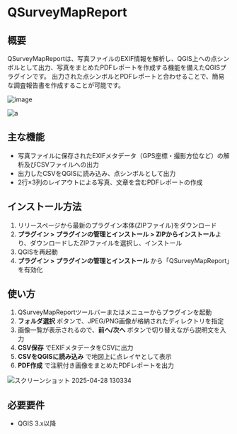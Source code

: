 # QSurveyMapReport
## 概要
QSurveyMapReportは、写真ファイルのEXIF情報を解析し、QGIS上への点シンボルとして出力、写真をまとめたPDFレポートを作成する機能を備えたQGISプラグインです。
出力された点シンボルとPDFレポートと合わせることで、簡易な調査報告書を作成することが可能です。

![image](https://github.com/user-attachments/assets/c0af08d4-817f-490d-8c3d-1c8448938f36)


![a](https://github.com/user-attachments/assets/e8f72265-1bab-4d23-a822-3ec66d0dd0b3)



## 主な機能
- 写真ファイルに保存されたEXIFメタデータ（GPS座標・撮影方位など）の解析及びCSVファイルへの出力
- 出力したCSVをQGISに読み込み、点シンボルとして出力
- 2行×3列のレイアウトによる写真、文章を含むPDFレポートの作成

## インストール方法
1. リリースページから最新のプラグイン本体(ZIPファイル)をダウンロード
2.  **プラグイン > プラグインの管理とインストール > ZIPからインストール**より、ダウンロードしたZIPファイルを選択し、インストール
3. QGISを再起動
4. **プラグイン > プラグインの管理とインストール** から「QSurveyMapReport」を有効化

## 使い方
1. QSurveyMapReportツールバーまたはメニューからプラグインを起動
2. **フォルダ選択** ボタンで、JPEG/PNG画像が格納されたディレクトリを指定
3. 画像一覧が表示されるので、**前へ/次へ** ボタンで切り替えながら説明文を入力
4. **CSV保存** でEXIFメタデータをCSVに出力
5. **CSVをQGISに読み込み** で地図上に点レイヤとして表示
6. **PDF作成** で注釈付き画像をまとめたPDFレポートを出力

![スクリーンショット 2025-04-28 130334](https://github.com/user-attachments/assets/999a6467-b6cd-45b5-9af3-ec75ebf487c1)

## 必要要件
- QGIS 3.x以降


